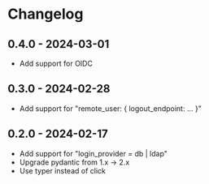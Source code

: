 # Changelog


## 0.4.0 - 2024-03-01

- Add support for OIDC

## 0.3.0 - 2024-02-28
- Add support for "remote_user: { logout_endpoint: ... }"

## 0.2.0 - 2024-02-17

- Add support for "login_provider = db | ldap"
- Upgrade pydantic from 1.x -> 2.x
- Use typer instead of click
